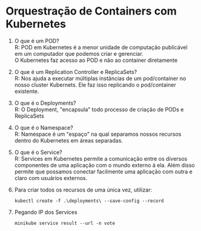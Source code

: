 # Orquestração de Containers com Kubernetes

1. O que é um POD? <br>
   R: POD em Kubernetes é a menor unidade de computação publicável em um computador que podemos criar e gerenciar. <br>
   O Kubernetes faz acesso ao POD e não ao container diretamente

2. O que é um Replication Controller e ReplicaSets? <br>
   R: Nos ajuda a executar múltiplas instâncias de um pod/container no nosso cluster Kubernets. Ele faz isso replicando o pod/container existente.

3. O que é o Deployments? <br>
   R: O Deployment, "encapsula" todo processo de criação de PODs e ReplicaSets 

4. O que é o Namespace? <br>
   R: Namespace é um "espaço" na qual separamos nossos recursos dentro do Kubernetes em áreas separadas.

5. O que é o Service? <br>
   R: Services em Kubernetes permite a comunicação entre os diversos componentes de uma aplicação com o mundo externo á ela.
   Além disso permite que possamos conectar facilmente uma aplicação com outra e claro com usuários externos.

6. Para criar todos os recursos de uma única vez, utilizar: 
   ```
   kubectl create -f .\deployments\ --save-config --record
   ```
7. Pegando IP dos Services 
   ```
   minikube service result --url -n vote
   ```
